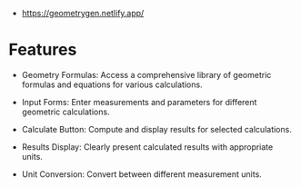 - https://geometrygen.netlify.app/

# Features 

- Geometry Formulas: Access a comprehensive library of geometric formulas and equations for various calculations.

- Input Forms: Enter measurements and parameters for different geometric calculations.

- Calculate Button: Compute and display results for selected calculations.

- Results Display: Clearly present calculated results with appropriate units.

- Unit Conversion: Convert between different measurement units.